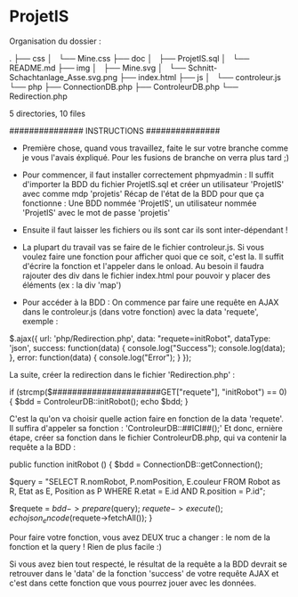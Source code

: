 # ProjetIS

Organisation du dossier :

.
├── css
│   └── Mine.css
├── doc
│   ├── ProjetIS.sql
│   └── README.md
├── img
│   ├── Mine.svg
│   └── Schnitt-Schachtanlage_Asse.svg.png
├── index.html
├── js
│   └── controleur.js
└── php
    ├── ConnectionDB.php
    ├── ControleurDB.php
    └── Redirection.php

5 directories, 10 files

############### INSTRUCTIONS ###############

 - Première chose, quand vous travaillez, faite le sur votre branche comme je vous l'avais éxpliqué.
Pour les fusions de branche on verra plus tard ;)

 - Pour commencer, il faut installer correctement phpmyadmin :
Il suffit d'importer la BDD du fichier ProjetIS.sql et créer un utilisateur 'ProjetIS' avec comme mdp 'projetis'
Récap de l'état de la BDD pour que ça fonctionne :
Une BDD nommée 'ProjetIS', un utilisateur nommée 'ProjetIS' avec le mot de passe 'projetis'

 - Ensuite il faut laisser les fichiers ou ils sont car ils sont inter-dépendant !

 - La plupart du travail vas se faire de le fichier controleur.js.
Si vous voulez faire une fonction pour afficher quoi que ce soit, c'est la.
Il suffit d'écrire la fonction et l'appeler dans le onload.
Au besoin il faudra rajouter des div dans le fichier index.html pour pouvoir y placer des éléments (ex : la div 'map')

 - Pour accéder à la BDD :
On commence par faire une requête en AJAX dans le controleur.js (dans votre fonction) avec la data 'requete', exemple :

$.ajax({
  url: 'php/Redirection.php',
  data: "requete=initRobot",
  dataType: 'json',
  success: function(data) {
    console.log("Success");
    console.log(data);
  },
  error: function(data) {
    console.log("Error");
  }
});

La suite, créer la redirection dans le fichier 'Redirection.php' :

if (strcmp($######################GET["requete"], "initRobot") == 0) {
  $bdd = ControleurDB::initRobot();
  echo $bdd;
}

C'est la qu'on va choisir quelle action faire en fonction de la data 'requete'.
Il suffira d'appeler sa fonction : 'ControleurDB::##ICI##();'
Et donc, ernière étape, créer sa fonction dans le fichier ControleurDB.php, qui va contenir la requête a la BDD :

public function initRobot () {
  $bdd = ConnectionDB::getConnection();

  $query = "SELECT R.nomRobot, P.nomPosition, E.couleur FROM Robot as R, Etat as E, Position as P WHERE R.etat = E.id AND R.position = P.id";

  $requete = $bdd->prepare($query);
  $requete->execute();
  echo json_encode($requete->fetchAll());
}

Pour faire votre fonction, vous avez DEUX truc a changer : le nom de la fonction et la query !
Rien de plus facile :)

Si vous avez bien tout respecté, le résultat de la requête a la BDD devrait se retrouver dans le 'data' de la fonction 'success' de votre requête AJAX et c'est dans cette fonction que vous pourrez jouer avec les données.
